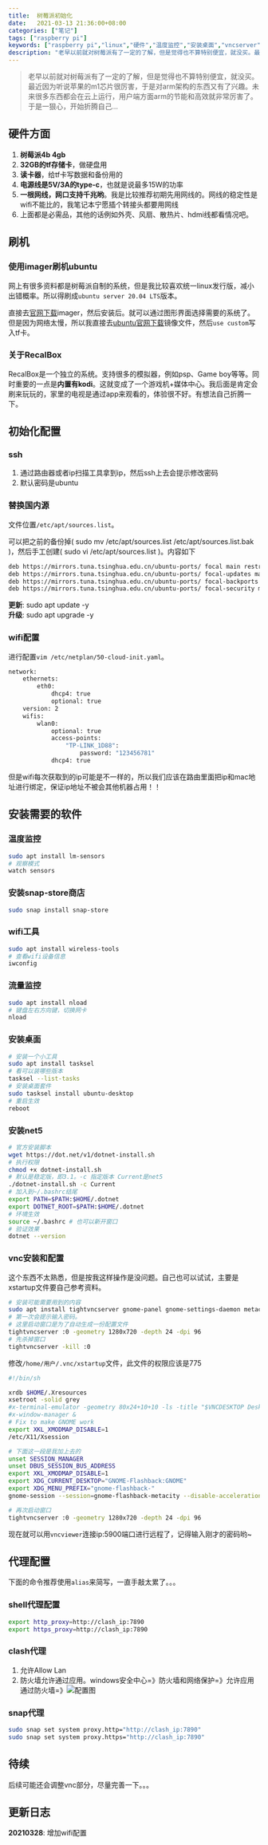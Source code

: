 ```yaml
---
title:  树莓派初始化
date:   2021-03-13 21:36:00+08:00
categories: ["笔记"]
tags: ["raspberry pi"]
keywords: ["raspberry pi","linux","硬件","温度监控","安装桌面","vncserver","net5","代理配置"]
description: "老早以前就对树莓派有了一定的了解，但是觉得也不算特别便宜，就没买。最近因为听说苹果的m1芯片很厉害，于是对arm架构的东西又有了兴趣。未来很多东西都会在云上运行，用户端方面arm的节能和高效就非常厉害了。于是一狠心，开始折腾自己..."
---
```


> 老早以前就对树莓派有了一定的了解，但是觉得也不算特别便宜，就没买。最近因为听说苹果的m1芯片很厉害，于是对arm架构的东西又有了兴趣。未来很多东西都会在云上运行，用户端方面arm的节能和高效就非常厉害了。于是一狠心，开始折腾自己...


## 硬件方面

1. **树莓派4b 4gb**
2. **32GB的tf存储卡**，做硬盘用
3. **读卡器**，给tf卡写数据和备份用的
4. **电源线是5V/3A的type-c**，也就是说最多15W的功率
5. **一根网线，网口支持千兆哟**。我是比较推荐初期先用网线的。网线的稳定性是wifi不能比的，我笔记本宁愿插个转接头都要用网线
6. 上面都是必需品，其他的话例如外壳、风扇、散热片、hdmi线都看情况吧。


## 刷机

### 使用imager刷机ubuntu

网上有很多资料都是树莓派自制的系统，但是我比较喜欢统一linux发行版，减小出错概率。所以得刷成`ubuntu server 20.04 LTS`版本。

直接去[官网下载](https://www.raspberrypi.org/software/)imager，然后安装后。就可以通过图形界面选择需要的系统了。但是因为网络太慢，所以我直接去[ubuntu官网下载](https://ubuntu.com/download/server/arm)镜像文件，然后`use custom`写入tf卡。

### 关于RecalBox

RecalBox是一个独立的系统。支持很多的模拟器，例如psp、Game boy等等。同时重要的一点是**内置有kodi**。这就变成了一个游戏机+媒体中心。我后面是肯定会刷来玩玩的，家里的电视是通过app来观看的，体验很不好。有想法自己折腾一下。


## 初始化配置

### ssh

1. 通过路由器或者ip扫描工具拿到ip，然后ssh上去会提示修改密码
2. 默认密码是ubuntu

### 替换国内源

文件位置`/etc/apt/sources.list`。

可以把之前的备份掉( sudo mv /etc/apt/sources.list /etc/apt/sources.list.bak )，然后手工创建( sudo vi /etc/apt/sources.list )。内容如下

```sh
deb https://mirrors.tuna.tsinghua.edu.cn/ubuntu-ports/ focal main restricted universe multiverse
deb https://mirrors.tuna.tsinghua.edu.cn/ubuntu-ports/ focal-updates main restricted universe multiverse
deb https://mirrors.tuna.tsinghua.edu.cn/ubuntu-ports/ focal-backports main restricted universe multiverse
deb https://mirrors.tuna.tsinghua.edu.cn/ubuntu-ports/ focal-security main restricted universe multiverse
```

**更新**: sudo apt update -y  
**升级**: sudo apt upgrade -y

### wifi配置

进行配置`vim /etc/netplan/50-cloud-init.yaml`。
```sh
network:
    ethernets:
        eth0:
            dhcp4: true
            optional: true
    version: 2
    wifis:
        wlan0:
            optional: true
            access-points:
                "TP-LINK_1D88":
                    password: "123456781"
            dhcp4: true
```

但是wifi每次获取到的ip可能是不一样的，所以我们应该在路由里面把ip和mac地址进行绑定，保证ip地址不被会其他机器占用！！

## 安装需要的软件

### 温度监控

```sh
sudo apt install lm-sensors
# 观察模式
watch sensors
```

### 安装snap-store商店
```sh
sudo snap install snap-store
```

### wifi工具
```sh
sudo apt install wireless-tools
# 查看wifi设备信息
iwconfig
```

### 流量监控
```sh
sudo apt install nload
# 键盘左右方向键，切换网卡
nload
```

### 安装桌面 
```sh
# 安装一个小工具
sudo apt install tasksel
# 看可以装哪些版本
tasksel --list-tasks
# 安装桌面套件
sudo tasksel install ubuntu-desktop
# 重启生效
reboot
```

### 安装net5
```sh
# 官方安装脚本
wget https://dot.net/v1/dotnet-install.sh
# 执行权限 
chmod +x dotnet-install.sh
# 默认是稳定版，即3.1。-c 指定版本 Current是net5
./dotnet-install.sh -c Current
# 加入到~/.bashrc结尾
export PATH=$PATH:$HOME/.dotnet
export DOTNET_ROOT=$PATH:$HOME/.dotnet
# 环境生效
source ~/.bashrc # 也可以新开窗口
# 验证效果
dotnet --version
```

### vnc安装和配置

这个东西不太熟悉，但是按我这样操作是没问题。自己也可以试试，主要是xstartup文件要自己参考资料。

```sh
# 安装可能需要用到的内容
sudo apt install tightvncserver gnome-panel gnome-settings-daemon metacity nautilus gnome-terminal gnome-session-flashback gdm3
# 第一次会提示输入密码。
# 这里启动窗口是为了自动生成一份配置文件
tightvncserver :0 -geometry 1280x720 -depth 24 -dpi 96
# 先杀掉窗口
tightvncserver -kill :0
```

修改`/home/用户/.vnc/xstartup`文件，此文件的权限应该是775
```sh
#!/bin/sh

xrdb $HOME/.Xresources
xsetroot -solid grey
#x-terminal-emulator -geometry 80x24+10+10 -ls -title "$VNCDESKTOP Desktop" &
#x-window-manager &
# Fix to make GNOME work
export XKL_XMODMAP_DISABLE=1
/etc/X11/Xsession

# 下面这一段是我加上去的
unset SESSION_MANAGER
unset DBUS_SESSION_BUS_ADDRESS
export XKL_XMODMAP_DISABLE=1
export XDG_CURRENT_DESKTOP="GNOME-Flashback:GNOME"
export XDG_MENU_PREFIX="gnome-flashback-"
gnome-session --session=gnome-flashback-metacity --disable-acceleration-check &
```

```sh
# 再次启动窗口
tightvncserver :0 -geometry 1280x720 -depth 24 -dpi 96
```
现在就可以用`vncviewer`连接ip:5900端口进行远程了，记得输入刚才的密码哟~

## 代理配置

下面的命令推荐使用`alias`来简写，一直手敲太累了。。。

### shell代理配置
```sh
export http_proxy=http://clash_ip:7890
export https_proxy=http://clash_ip:7890
```

### clash代理

1. 允许Allow Lan
2. 防火墙允许通过应用。windows安全中心=》防火墙和网络保护=》允许应用通过防火墙=》![配置图](/images/raspberry_pi/防火墙.png)

### snap代理
```sh
sudo snap set system proxy.http="http://clash_ip:7890"
sudo snap set system proxy.https="http://clash_ip:7890"
```



## 待续
后续可能还会调整vnc部分，尽量完善一下。。。


## 更新日志

**20210328**: 增加wifi配置